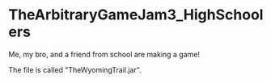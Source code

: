 TheArbitraryGameJam3_HighSchoolers
==================================

Me, my bro, and a friend from school are making a game!

The file is called "TheWyomingTrail.jar".
